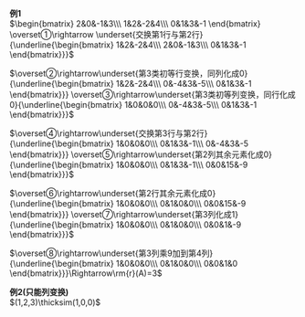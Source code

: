 **例1**  
$\begin{bmatrix}  
2&0&-1&3\\\  
1&2&-2&4\\\  
0&1&3&-1  
\end{bmatrix}  
\overset①\rightarrow  
\underset{交换第1行与第2行}{\underline{\begin{bmatrix}  
1&2&-2&4\\\  
2&0&-1&3\\\  
0&1&3&-1  
\end{bmatrix}}}$  
  
$\overset②\rightarrow\underset{第3类初等行变换，同列化成0}{\underline{\begin{bmatrix}  
1&2&-2&4\\\  
0&-4&3&-5\\\  
0&1&3&-1  
\end{bmatrix}}}  
\overset③\rightarrow\underset{第3类初等列变换，同行化成0}{\underline{\begin{bmatrix}  
1&0&0&0\\\  
0&-4&3&-5\\\  
0&1&3&-1  
\end{bmatrix}}}$  
  
$\overset④\rightarrow\underset{交换第3行与第2行}{\underline{\begin{bmatrix}  
1&0&0&0\\\  
0&1&3&-1\\\  
0&-4&3&-5  
\end{bmatrix}}}  
\overset⑤\rightarrow\underset{第2列其余元素化成0}{\underline{\begin{bmatrix}  
1&0&0&0\\\  
0&1&3&-1\\\  
0&0&15&-9  
\end{bmatrix}}}$  
  
$\overset⑥\rightarrow\underset{第2行其余元素化成0}{\underline{\begin{bmatrix}  
1&0&0&0\\\  
0&1&0&0\\\  
0&0&15&-9  
\end{bmatrix}}}  
\overset⑦\rightarrow\underset{第3列化成1}{\underline{\begin{bmatrix}  
1&0&0&0\\\  
0&1&0&0\\\  
0&0&1&-9  
\end{bmatrix}}}$  
  
$\overset⑧\rightarrow\underset{第3列乘9加到第4列}{\underline{\begin{bmatrix}  
1&0&0&0\\\  
0&1&0&0\\\  
0&0&1&0  
\end{bmatrix}}}\Rightarrow\rm{r}(A)=3$  
  
**例2(只能列变换)**  
$(1,2,3)\thicksim(1,0,0)$  
